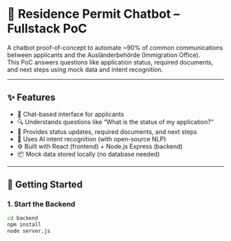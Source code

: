 # 🧠 Residence Permit Chatbot – Fullstack PoC

A chatbot proof-of-concept to automate ~90% of common communications between applicants and the Ausländerbehörde (Immigration Office).  
This PoC answers questions like application status, required documents, and next steps using mock data and intent recognition.

---

## ✨ Features

- 🔹 Chat-based interface for applicants
- 🔍 Understands questions like “What is the status of my application?”
- 📄 Provides status updates, required documents, and next steps
- 🧠 Uses AI intent recognition (with open-source NLP)
- ⚙️ Built with React (frontend) + Node.js Express (backend)
- 📦 Mock data stored locally (no database needed)

---

## 🚀 Getting Started

### 1. Start the Backend

```bash
cd backend
npm install
node server.js
